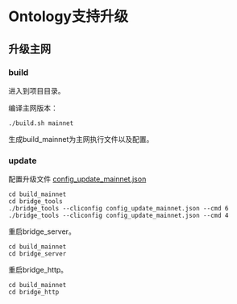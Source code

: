 # Ontology支持升级

## 升级主网

### build

进入到项目目录。

编译主网版本：
```
./build.sh mainnet
```

生成build_mainnet为主网执行文件以及配置。

### update

配置升级文件 [config_update_mainnet.json](https://github.com/polynetwork/poly-bridge/blob/master/bridge_tools/conf/config_update_mainnet.json)

```
cd build_mainnet
cd bridge_tools
./bridge_tools --cliconfig config_update_mainnet.json --cmd 6
./bridge_tools --cliconfig config_update_mainnet.json --cmd 4
```

重启bridge_server。

```
cd build_mainnet
cd bridge_server
``` 

重启bridge_http。
```
cd build_mainnet
cd bridge_http
``` 